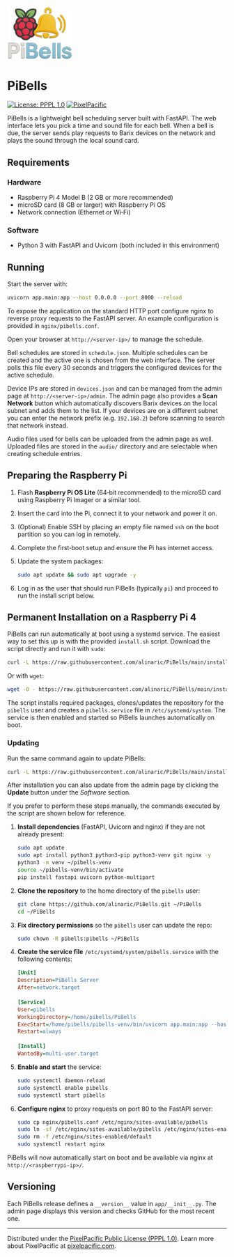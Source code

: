 <img src="static/pibells-logo.png" alt="PiBells Logo" width="150">

# PiBells

[![License: PPPL 1.0](https://img.shields.io/badge/License-PPPL%201.0-blue)](LICENSE)
[![PixelPacific](https://img.shields.io/badge/PixelPacific-Website-blue)](https://pixelpacific.com)

PiBells is a lightweight bell scheduling server built with FastAPI. The web interface lets you pick a time and sound file for each bell. When a bell is due, the server sends play requests to Barix devices on the network and plays the sound through the local sound card.

## Requirements

### Hardware
* Raspberry Pi 4 Model B (2&nbsp;GB or more recommended)
* microSD card (8&nbsp;GB or larger) with Raspberry Pi OS
* Network connection (Ethernet or Wi‑Fi)

### Software
* Python 3 with FastAPI and Uvicorn (both included in this environment)

## Running

Start the server with:

```bash
uvicorn app.main:app --host 0.0.0.0 --port 8000 --reload
```

To expose the application on the standard HTTP port configure nginx to
reverse proxy requests to the FastAPI server. An example configuration is
provided in `nginx/pibells.conf`.

Open your browser at `http://<server-ip>/` to manage the schedule.

Bell schedules are stored in `schedule.json`. Multiple schedules can be created
and the active one is chosen from the web interface. The server polls this file
every 30 seconds and triggers the configured devices for the active schedule.

Device IPs are stored in `devices.json` and can be managed from the admin page at
`http://<server-ip>/admin`. The admin page also provides a **Scan Network** button which automatically discovers
Barix devices on the local subnet and adds them to the list. If your devices are
on a different subnet you can enter the network prefix (e.g. `192.168.2`) before
scanning to search that network instead.

Audio files used for bells can be uploaded from the admin page as well. Uploaded
files are stored in the `audio/` directory and are selectable when creating
schedule entries.

## Preparing the Raspberry Pi

1. Flash **Raspberry Pi OS Lite** (64‑bit recommended) to the microSD card using
   Raspberry Pi Imager or a similar tool.
2. Insert the card into the Pi, connect it to your network and power it on.
3. (Optional) Enable SSH by placing an empty file named `ssh` on the boot
   partition so you can log in remotely.
4. Complete the first‑boot setup and ensure the Pi has internet access.
5. Update the system packages:

   ```bash
   sudo apt update && sudo apt upgrade -y
   ```

6. Log in as the user that should run PiBells (typically `pi`) and proceed to run
   the install script below.

## Permanent Installation on a Raspberry Pi 4

PiBells can run automatically at boot using a systemd service. The easiest way
to set this up is with the provided `install.sh` script. Download the script
directly and run it with `sudo`:

```bash
curl -L https://raw.githubusercontent.com/alinaric/PiBells/main/install.sh | sudo bash
```

Or with `wget`:

```bash
wget -O - https://raw.githubusercontent.com/alinaric/PiBells/main/install.sh | sudo bash
```

The script installs required packages, clones/updates the repository for the
`pibells` user and creates a `pibells.service` file in `/etc/systemd/system`. The
service is then enabled and started so PiBells launches automatically on boot.

### Updating

Run the same command again to update PiBells:

```bash
curl -L https://raw.githubusercontent.com/alinaric/PiBells/main/install.sh | sudo bash
```

After installation you can also update from the admin page by clicking the **Update** button under the *Software* section.

If you prefer to perform these steps manually, the commands executed by the
script are shown below for reference.

1. **Install dependencies** (FastAPI, Uvicorn and nginx) if they are not already present:

   ```bash
   sudo apt update
   sudo apt install python3 python3-pip python3-venv git nginx -y
   python3 -m venv ~/pibells-venv
   source ~/pibells-venv/bin/activate
   pip install fastapi uvicorn python-multipart
   ```

2. **Clone the repository** to the home directory of the `pibells` user:

   ```bash
   git clone https://github.com/alinaric/PiBells.git ~/PiBells
   cd ~/PiBells
   ```

3. **Fix directory permissions** so the `pibells` user can update the repo:

   ```bash
   sudo chown -R pibells:pibells ~/PiBells
   ```

4. **Create the service file** `/etc/systemd/system/pibells.service` with the following
   contents:

   ```ini
   [Unit]
   Description=PiBells Server
   After=network.target

   [Service]
   User=pibells
   WorkingDirectory=/home/pibells/PiBells
   ExecStart=/home/pibells/pibells-venv/bin/uvicorn app.main:app --host 0.0.0.0 --port 8000
   Restart=always

   [Install]
   WantedBy=multi-user.target
   ```

5. **Enable and start** the service:

   ```bash
   sudo systemctl daemon-reload
   sudo systemctl enable pibells
   sudo systemctl start pibells
   ```

6. **Configure nginx** to proxy requests on port 80 to the FastAPI server:

   ```bash
   sudo cp nginx/pibells.conf /etc/nginx/sites-available/pibells
   sudo ln -sf /etc/nginx/sites-available/pibells /etc/nginx/sites-enabled/pibells
   sudo rm -f /etc/nginx/sites-enabled/default
   sudo systemctl restart nginx
   ```

PiBells will now automatically start on boot and be available via nginx at `http://<raspberrypi-ip>/`.

## Versioning

Each PiBells release defines a `__version__` value in `app/__init__.py`. The
admin page displays this version and checks GitHub for the most recent one.

---

Distributed under the [PixelPacific Public License (PPPL 1.0)](LICENSE).
Learn more about PixelPacific at [pixelpacific.com](https://pixelpacific.com).

